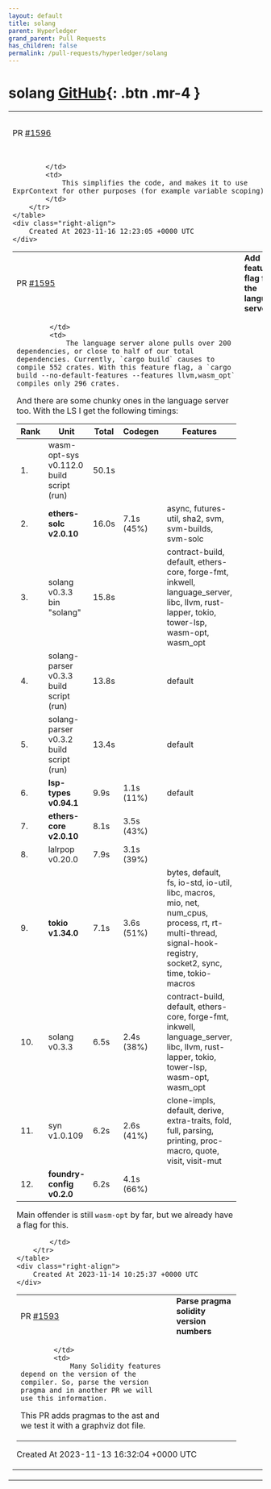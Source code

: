 ```yaml
---
layout: default
title: solang
parent: Hyperledger
grand_parent: Pull Requests
has_children: false
permalink: /pull-requests/hyperledger/solang
---
```


# solang <span class="fs-3 right-align">[GitHub](https://github.com/hyperledger/solang){: .btn .mr-4 }</span>


<div>
    <table>
        <tr>
            <td>
                PR <a href="https://github.com/hyperledger/solang/pull/1596" class=".btn">#1596</a>
            </td>
            <td>
                <b>
                    Move LoopScopes into ExprContext
                </b>
            </td>
        </tr>
        <tr>
            <td>
                
            </td>
            <td>
                This simplifies the code, and makes it to use ExprContext for other purposes (for example variable scoping).
            </td>
        </tr>
    </table>
    <div class="right-align">
        Created At 2023-11-16 12:23:05 +0000 UTC
    </div>
</div>

<div>
    <table>
        <tr>
            <td>
                PR <a href="https://github.com/hyperledger/solang/pull/1595" class=".btn">#1595</a>
            </td>
            <td>
                <b>
                    Add a feature flag for the language server
                </b>
            </td>
        </tr>
        <tr>
            <td>
                
            </td>
            <td>
                The language server alone pulls over 200 dependencies, or close to half of our total dependencies. Currently, `cargo build` causes to compile 552 crates. With this feature flag, a `cargo build --no-default-features --features llvm,wasm_opt` compiles only 296 crates.

And there are some chunky ones in the language server too. With the LS I get the following timings:

|Rank| Unit | Total | Codegen | Features
|-- | -- | -- | -- | --
|1. | wasm-opt-sys v0.112.0 build script (run) | 50.1s |   |  
|2. | **ethers-solc v2.0.10** | 16.0s | 7.1s (45%) | async, futures-util, sha2, svm, svm-builds, svm-solc
|3. | solang v0.3.3 bin "solang" | 15.8s |   | contract-build, default, ethers-core, forge-fmt, inkwell,  language_server, libc, llvm, rust-lapper, tokio, tower-lsp, wasm-opt,  wasm_opt
|4. | solang-parser v0.3.3 build script (run) | 13.8s |   | default
|5. | solang-parser v0.3.2 build script (run) | 13.4s |   | default
|6. | **lsp-types v0.94.1** | 9.9s | 1.1s (11%) | default
|7. | **ethers-core v2.0.10** | 8.1s | 3.5s (43%) |  
|8. | lalrpop v0.20.0 | 7.9s | 3.1s (39%) |  
|9. | **tokio v1.34.0** | 7.1s | 3.6s (51%) | bytes, default, fs, io-std, io-util, libc, macros, mio, net,  num_cpus, process, rt, rt-multi-thread, signal-hook-registry, socket2,  sync, time, tokio-macros
|10. | solang v0.3.3 | 6.5s | 2.4s (38%) | contract-build, default, ethers-core, forge-fmt, inkwell,  language_server, libc, llvm, rust-lapper, tokio, tower-lsp, wasm-opt,  wasm_opt
|11. | syn v1.0.109 | 6.2s | 2.6s (41%) | clone-impls, default, derive, extra-traits, fold, full, parsing, printing, proc-macro, quote, visit, visit-mut
|12. | **foundry-config v0.2.0** | 6.2s | 4.1s (66%) | 


Main offender is still `wasm-opt` by far, but we already have a flag for this.




            </td>
        </tr>
    </table>
    <div class="right-align">
        Created At 2023-11-14 10:25:37 +0000 UTC
    </div>
</div>

<div>
    <table>
        <tr>
            <td>
                PR <a href="https://github.com/hyperledger/solang/pull/1593" class=".btn">#1593</a>
            </td>
            <td>
                <b>
                    Parse pragma solidity version numbers
                </b>
            </td>
        </tr>
        <tr>
            <td>
                
            </td>
            <td>
                Many Solidity features depend on the version of the compiler. So, parse the version pragma and in another PR we will use this information.

This PR adds pragmas to the ast and we test it with a graphviz dot file.
            </td>
        </tr>
    </table>
    <div class="right-align">
        Created At 2023-11-13 16:32:04 +0000 UTC
    </div>
</div>

